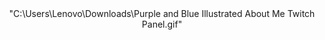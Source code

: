 

<div align="center">
   "C:\Users\Lenovo\Downloads\Purple and Blue Illustrated About Me Twitch Panel.gif"
</div>


